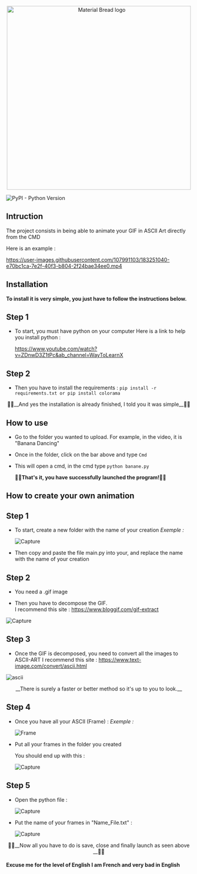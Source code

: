 <p align="center">
  <img width="500" src="https://user-images.githubusercontent.com/107991103/176902611-28aafaf4-bfa9-4ef2-9917-022ff5ce22c0.png" alt="Material Bread logo">
</p>

![PyPI - Python Version](https://img.shields.io/pypi/pyversions/p?style=plastic)


 



## Intruction
 
 The project consists in being able to animate your GIF in ASCII Art directly from the CMD
 
 Here is an example :

https://user-images.githubusercontent.com/107991103/183251040-e70bc1ca-7e2f-40f3-b804-2f24bae34ee0.mp4


## Installation 

**To install it is very simple, you just have to follow the instructions below.**

## Step 1

- To start, you must have python on your computer
	Here is a link to help you install python : 
	
	https://www.youtube.com/watch?v=ZDnwD3Z1tPc&ab_channel=WayToLearnX

## Step 2

- Then you have to install the requirements :
	 `pip install -r requirements.txt
	 or
	 pip install colorama`

<p align="center">🥳🥳__And yes the installation is already finished, I told you it was simple__🥳🥳</p>	

## How to use 
- Go to the folder you wanted to upload. For example, in the video, it is "Banana Dancing"

- Once in the folder, click on the bar above and type `Cmd`

- This will open a cmd, in the cmd type `python banane.py`

	🥳🥳__That's it, you have successfully launched the program!__🥳🥳

## How to create your own animation 

## Step 1 

- To start, create a new folder with the name of your creation 
	*Exemple :*
	
	![Capture](https://user-images.githubusercontent.com/107991103/183255221-462b782f-f1fc-4515-b869-fd9eed2ece08.PNG)

- Then copy and paste the file main.py into your, and replace the name with the name of your creation 

## Step 2

- You need a .gif image

- Then you have to decompose the GIF.  
	I recommend this site : https://www.bloggif.com/gif-extract

![Capture](https://user-images.githubusercontent.com/107991103/183254068-d2600f3d-f178-4e39-bc26-8288c88c57bf.PNG)

## Step 3

- Once the GIF is decomposed, you need to convert all the images to ASCII-ART
	I recommend this site : https://www.text-image.com/convert/ascii.html

![ascii](https://user-images.githubusercontent.com/107991103/183254195-04055b00-9e37-4379-ad77-622b48ba7f45.PNG)

<p align="center">__There is surely a faster or better method so it's up to you to look.__ </p>

## Step 4

- Once you have all your ASCII (Frame) :
	*Exemple :*
	
	![Frame](https://user-images.githubusercontent.com/107991103/183255123-9020cfa8-c53c-4da6-8ca2-ea6f8dd48407.PNG)

- Put all your frames in the folder you created
	
	You should end up with this : 
	
	![Capture](https://user-images.githubusercontent.com/107991103/183255367-b58d8d89-82b2-4348-8f4e-bf4a90fcc782.PNG)

## Step 5

- Open the python file :

	![Capture](https://user-images.githubusercontent.com/107991103/183256408-72317b39-d822-4035-9991-3e210f4d83f8.PNG)

- Put the name of your frames in "Name_File.txt" :

	![Capture](https://user-images.githubusercontent.com/107991103/183256463-3998fb8d-6203-4caf-9513-1058033a46ec.PNG)
<p align="center">
  🥳🥳__Now all you have to do is save, close and finally launch as seen above __🥳🥳
</p>

#### Excuse me for the level of English I am French and very bad in English 




